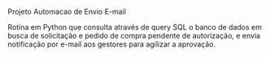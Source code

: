 Projeto Automacao de Envio E-mail 

Rotina em Python que consulta através de query SQL o banco de dados em busca de solicitação e pedido de compra pendente de autorização, e envia notificação por e-mail aos gestores para agilizar a aprovação.
